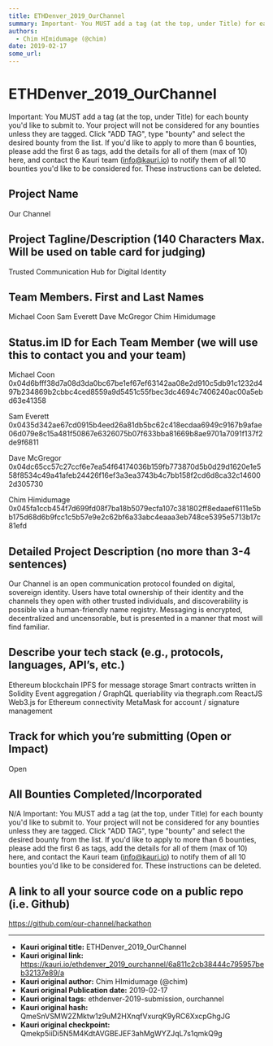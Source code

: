 ```yaml
---
title: ETHDenver_2019_OurChannel
summary: Important- You MUST add a tag (at the top, under Title) for each bounty youd like to submit to. Your project will not be considered for any bounties unless they are tagged. Click ADD TAG, type bounty and select the desired bounty from the list. If youd like to apply to more than 6 bounties, please add the first 6 as tags, add the details for all of them (max of 10) here, and contact the Kauri team (info@kauri.io) to notify them of all 10 bounties youd like to be considered for. These instruction
authors:
  - Chim HImidumage (@chim)
date: 2019-02-17
some_url: 
---
```


# ETHDenver_2019_OurChannel



Important: You MUST add a tag (at the top, under Title) for each bounty you'd like to submit to. Your project will not be considered for any bounties unless they are tagged. Click "ADD TAG", type  "bounty" and select the desired bounty from the list. If you'd like to apply to more than 6 bounties, please add the first 6 as tags, add the details for all of them (max of 10) here, and contact the Kauri team (info@kauri.io) to notify them of all 10 bounties you'd like to be considered for. These instructions can be deleted.

## Project Name
Our Channel

## Project Tagline/Description (140 Characters Max. Will be used on table card for judging)
Trusted Communication Hub for Digital Identity

## Team Members. First and Last Names
Michael Coon
Sam Everett
Dave McGregor
Chim Himidumage
## Status.im ID for Each Team Member (we will use this to contact you and your team)

Michael Coon
0x04d6bfff38d7a08d3da0bc67be1ef67ef63142aa08e2d910c5db91c1232d497b234869b2cbbc4ced8559a9d5451c55fbec3dc4694c7406240ac00a5ebd63e41358

Sam Everett
0x0435d342ae67cd0915b4eed26a81db5bc62c418ecdaa6949c9167b9afae06d079e8c15a481f50867e6326075b07f633bba81669b8ae9701a7091f137f2de9f6811

Dave McGregor
0x04dc65cc57c27ccf6e7ea54f64174036b159fb773870d5b0d29d1620e1e558f8534c49a41afeb24426f16ef3a3ea3743b4c7bb158f2cd6d8ca32c146002d305730

Chim Himidumage
0x045fa1ccb454f7d699fd08f7ba18b5079ecfa107c381802ff8edaaef6111e5bb175d68d6b9fcc1c5b57e9e2c62bf6a33abc4eaaa3eb748ce5395e5713b17c81efd



## Detailed Project Description (no more than 3-4 sentences)
Our Channel is an open communication protocol founded on digital, sovereign identity. Users have total ownership of their identity and the channels they open with other trusted individuals, and discoverability is possible via a human-friendly name registry. Messaging is encrypted, decentralized and uncensorable, but is presented in a manner that most will find familiar.

## Describe your tech stack (e.g., protocols, languages, API’s, etc.)
Ethereum blockchain
IPFS for message storage
Smart contracts written in Solidity
Event aggregation / GraphQL queriability via thegraph.com 
ReactJS
Web3.js for Ethereum connectivity
MetaMask for account / signature management


## Track for which you’re submitting (Open or Impact)
Open

## All Bounties Completed/Incorporated
N/A
Important: You MUST add a tag (at the top, under Title) for each bounty you'd like to submit to. Your project will not be considered for any bounties unless they are tagged. Click "ADD TAG", type  "bounty" and select the desired bounty from the list. If you'd like to apply to more than 6 bounties, please add the first 6 as tags, add the details for all of them (max of 10) here, and contact the Kauri team (info@kauri.io) to notify them of all 10 bounties you'd like to be considered for. These instructions can be deleted.

## A link to all your source code on a public repo (i.e. Github)
https://github.com/our-channel/hackathon






---

- **Kauri original title:** ETHDenver_2019_OurChannel
- **Kauri original link:** https://kauri.io/ethdenver_2019_ourchannel/6a811c2cb38444c795957beb32137e89/a
- **Kauri original author:** Chim HImidumage (@chim)
- **Kauri original Publication date:** 2019-02-17
- **Kauri original tags:** ethdenver-2019-submission, ourchannel
- **Kauri original hash:** QmeSnVSMW2ZMktw1z9uM2HXnqfVxurqK9yRC6XxcpGhgJG
- **Kauri original checkpoint:** Qmekp5iiDi5N5M4KdtAVGBEJEF3ahMgWYZJqL7s1qmkQ9g



